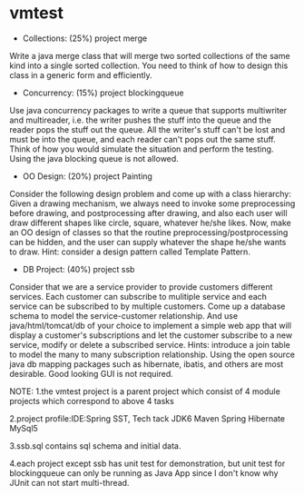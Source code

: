 vmtest
======

- Collections: (25%)  project merge

Write a java merge class that will merge two sorted collections of the same kind into a single sorted collection. You need to think of how to design this class in a generic form and efficiently.

- Concurrency: (15%)  project blockingqueue

Use java concurrency packages to write a queue that supports multiwriter and multireader, i.e. the writer pushes the stuff into the queue and the reader pops the stuff out the queue. All the writer's stuff can't be lost and must be into the queue, and each reader can't pops out the same stuff. Think of how you would simulate the situation and perform the testing. Using the java blocking queue is not allowed.

- OO Design: (20%) project Painting

Consider the following design problem and come up with a class hierarchy: Given a drawing mechanism, we always need to invoke some preprocessing before drawing, and postprocessing after drawing, and also each user will draw different shapes like circle, square, whatever he/she likes. Now, make an OO design of classes so that the routine preprocessing/postprocessing can be hidden, and the user can supply whatever the shape he/she wants to draw. Hint: consider a design pattern called Template Pattern.

- DB Project: (40%) project ssb

Consider that we are a service provider to provide customers different services. Each customer can subscribe to mulitiple service and each service can be subscribed to by multiple customers. Come up a database schema to model the service-customer relationship. And use java/html/tomcat/db of your choice to implement a simple web app that will display a customer's subscriptions and let the customer subscribe to a new service, modify or delete a subscribed service. Hints: introduce a join table to model the many to many subscription relationship. Using the open source java db mapping packages such as hibernate, ibatis, and others are most desirable.  Good looking GUI is not required.

NOTE:
1.the vmtest project is a parent project which consist of 4 module projects which correspond to above 4 tasks

2.project profile:IDE:Spring SST, Tech tack JDK6 Maven Spring Hibernate MySql5

3.ssb.sql contains sql schema and initial data.

4.each project except ssb has unit test for demonstration, but unit test for blockingqueue can only be running as Java App since I don't know why JUnit can not start multi-thread.
